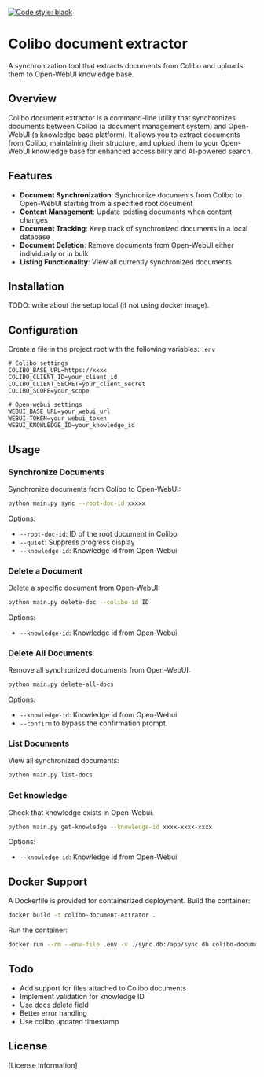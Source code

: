 [![Code style: black](https://img.shields.io/badge/code%20style-black-000000.svg)](https://github.com/psf/black)

# Colibo document extractor

A synchronization tool that extracts documents from Colibo and uploads them to Open-WebUI knowledge base.

## Overview

Colibo document extractor is a command-line utility that synchronizes documents between Colibo (a document management
system) and Open-WebUI (a knowledge base platform). It allows you to extract documents from Colibo, maintaining their
structure, and upload them to your Open-WebUI knowledge base for enhanced accessibility and AI-powered search.

## Features

- **Document Synchronization**: Synchronize documents from Colibo to Open-WebUI starting from a specified root document
- **Content Management**: Update existing documents when content changes
- **Document Tracking**: Keep track of synchronized documents in a local database
- **Document Deletion**: Remove documents from Open-WebUI either individually or in bulk
- **Listing Functionality**: View all currently synchronized documents

## Installation

TODO: write about the setup local (if not using docker image).

## Configuration

Create a file in the project root with the following variables: `.env`

``` 
# Colibo settings
COLIBO_BASE_URL=https://xxxx
COLIBO_CLIENT_ID=your_client_id
COLIBO_CLIENT_SECRET=your_client_secret
COLIBO_SCOPE=your_scope

# Open-webui settings
WEBUI_BASE_URL=your_webui_url
WEBUI_TOKEN=your_webui_token
WEBUI_KNOWLEDGE_ID=your_knowledge_id
```

## Usage

### Synchronize Documents

Synchronize documents from Colibo to Open-WebUI:

``` bash
python main.py sync --root-doc-id xxxxx
```

Options:

- `--root-doc-id`: ID of the root document in Colibo
- `--quiet`: Suppress progress display
- `--knowledge-id`: Knowledge id from Open-Webui

### Delete a Document

Delete a specific document from Open-WebUI:

``` bash
python main.py delete-doc --colibo-id ID
```

Options:

- `--knowledge-id`: Knowledge id from Open-Webui

### Delete All Documents

Remove all synchronized documents from Open-WebUI:

``` bash
python main.py delete-all-docs
```
Options:

- `--knowledge-id`: Knowledge id from Open-Webui
- `--confirm` to bypass the confirmation prompt.

### List Documents

View all synchronized documents:

``` bash
python main.py list-docs
```

### Get knowledge

Check that knowledge exists in Open-Webui.

```bash
python main.py get-knowledge --knowledge-id xxxx-xxxx-xxxx
```

Options:

- `--knowledge-id`: Knowledge id from Open-Webui

## Docker Support

A Dockerfile is provided for containerized deployment.
Build the container:

``` bash
docker build -t colibo-document-extrator .
```

Run the container:

``` bash
docker run --rm --env-file .env -v ./sync.db:/app/sync.db colibo-document-extrator --help
```

## Todo

- Add support for files attached to Colibo documents
- Implement validation for knowledge ID
- Use docs delete field
- Better error handling
- Use colibo updated timestamp

## License

[License Information]
